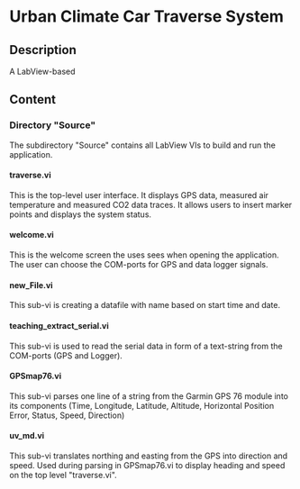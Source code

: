 # Urban Climate Car Traverse System 

## Description

A LabView-based

## Content

### Directory "Source"

The subdirectory "Source" contains all LabView VIs to build and run the application.

#### traverse.vi

This is the top-level user interface. It displays GPS data, measured air temperature and measured CO2 data traces. It allows users to insert marker points and displays the system status. 

#### welcome.vi

This is the welcome screen the uses sees when opening the application. The user can choose the COM-ports for GPS and data logger signals.

#### new_File.vi

This sub-vi is creating a datafile with name based on start time and date.

#### teaching_extract_serial.vi

This sub-vi is used to read the serial data in form of a text-string from the COM-ports (GPS and Logger).

#### GPSmap76.vi

This sub-vi parses one line of a string from the Garmin GPS 76 module into its components (Time, Longitude, Latitude, Altitude, Horizontal Position Error, Status, Speed, Direction)

#### uv_md.vi

This sub-vi translates northing and easting from the GPS into direction and speed. Used during parsing in GPSmap76.vi to display heading and speed on the top level "traverse.vi".